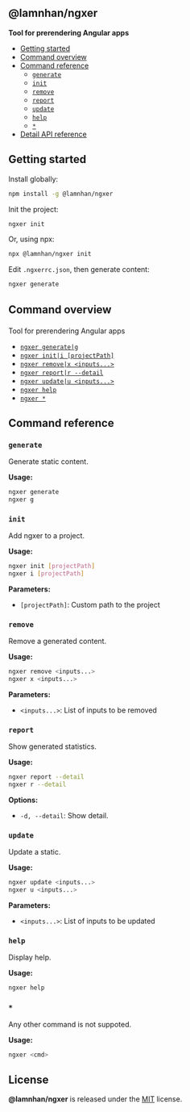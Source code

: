 <section id="head" data-note="AUTO-GENERATED CONTENT, DO NOT EDIT DIRECTLY!">

# @lamnhan/ngxer

**Tool for prerendering Angular apps**

</section>

<section id="tocx" data-note="AUTO-GENERATED CONTENT, DO NOT EDIT DIRECTLY!">

- [Getting started](#getting-started)
- [Command overview](#cli-command-overview)
- [Command reference](#cli-command-reference)
  - [`generate`](#command-generate)
  - [`init`](#command-init)
  - [`remove`](#command-remove)
  - [`report`](#command-report)
  - [`update`](#command-update)
  - [`help`](#command-help)
  - [`*`](#command-*)
- [Detail API reference](https://ngxer.lamnhan.com)


</section>

<section id="getting-started">

## Getting started

Install globally:

```sh
npm install -g @lamnhan/ngxer
```

Init the project:

```sh
ngxer init
```

Or, using npx:

```sh
npx @lamnhan/ngxer init
```

Edit `.ngxerrc.json`, then generate content:

```sh
ngxer generate
```

</section>

<section id="cli" data-note="AUTO-GENERATED CONTENT, DO NOT EDIT DIRECTLY!">

<h2><a name="cli-command-overview"><p>Command overview</p>
</a></h2>

Tool for prerendering Angular apps

- [`ngxer generate|g`](#command-generate)
- [`ngxer init|i [projectPath]`](#command-init)
- [`ngxer remove|x <inputs...>`](#command-remove)
- [`ngxer report|r --detail`](#command-report)
- [`ngxer update|u <inputs...>`](#command-update)
- [`ngxer help`](#command-help)
- [`ngxer *`](#command-*)

<h2><a name="cli-command-reference"><p>Command reference</p>
</a></h2>

<h3><a name="command-generate"><p><code>generate</code></p>
</a></h3>

Generate static content.

**Usage:**

```sh
ngxer generate
ngxer g
```

<h3><a name="command-init"><p><code>init</code></p>
</a></h3>

Add ngxer to a project.

**Usage:**

```sh
ngxer init [projectPath]
ngxer i [projectPath]
```

**Parameters:**

- `[projectPath]`: Custom path to the project

<h3><a name="command-remove"><p><code>remove</code></p>
</a></h3>

Remove a generated content.

**Usage:**

```sh
ngxer remove <inputs...>
ngxer x <inputs...>
```

**Parameters:**

- `<inputs...>`: List of inputs to be removed

<h3><a name="command-report"><p><code>report</code></p>
</a></h3>

Show generated statistics.

**Usage:**

```sh
ngxer report --detail
ngxer r --detail
```

**Options:**

- `-d, --detail`: Show detail.

<h3><a name="command-update"><p><code>update</code></p>
</a></h3>

Update a static.

**Usage:**

```sh
ngxer update <inputs...>
ngxer u <inputs...>
```

**Parameters:**

- `<inputs...>`: List of inputs to be updated

<h3><a name="command-help"><p><code>help</code></p>
</a></h3>

Display help.

**Usage:**

```sh
ngxer help
```

<h3><a name="command-*"><p><code>*</code></p>
</a></h3>

Any other command is not suppoted.

**Usage:**

```sh
ngxer <cmd>
```

</section>

<section id="license" data-note="AUTO-GENERATED CONTENT, DO NOT EDIT DIRECTLY!">

## License

**@lamnhan/ngxer** is released under the [MIT](https://github.com/lamnhan/ngxer/blob/master/LICENSE) license.

</section>
